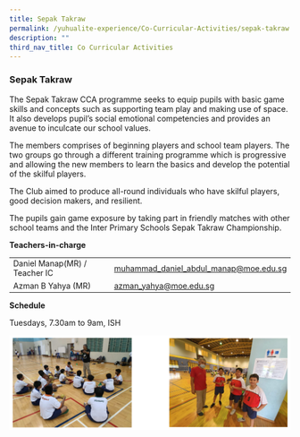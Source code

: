 ```yaml
---
title: Sepak Takraw
permalink: /yuhualite-experience/Co-Curricular-Activities/sepak-takraw
description: ""
third_nav_title: Co Curricular Activities
---
```

### Sepak Takraw

The Sepak Takraw CCA programme seeks to equip pupils with basic game skills and concepts such as supporting team play and making use of space. It also develops pupil’s social emotional competencies and provides an avenue to inculcate our school values.

The members comprises of beginning players and school team players. The two groups go through a different training programme which is progressive and allowing the new members to learn the basics and develop the potential of the skilful players.

The Club aimed to produce all-round individuals who have skilful players, good decision makers, and resilient.

The pupils gain game exposure by taking part in friendly matches with other school teams and the Inter Primary Schools Sepak Takraw Championship.

**Teachers-in-charge**

|  |  |
|---|---|
|  Daniel Manap(MR) / Teacher IC | muhammad_daniel_abdul_manap@moe.edu.sg |
| Azman B Yahya (MR) | azman_yahya@moe.edu.sg |

**Schedule**

Tuesdays, 7.30am to 9am, ISH

![](/images/cca12.png)